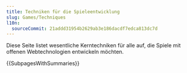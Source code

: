```yaml
---
title: Techniken für die Spieleentwicklung
slug: Games/Techniques
l10n:
  sourceCommit: 21addd31954b2629ab3e186dacdf7edca813dc7d
---
```


Diese Seite listet wesentliche Kerntechniken für alle auf, die Spiele mit offenen Webtechnologien entwickeln möchten.

{{SubpagesWithSummaries}}
